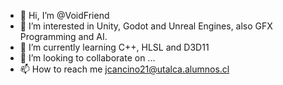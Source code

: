 - 👋 Hi, I’m @VoidFriend
- 👀 I’m interested in Unity, Godot and Unreal Engines, also GFX Programming and AI.
- 🌱 I’m currently learning C++, HLSL and D3D11
- 💞️ I’m looking to collaborate on ...
- 📫 How to reach me jcancino21@utalca.alumnos.cl


